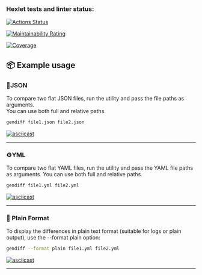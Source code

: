 ### Hexlet tests and linter status:

[![Actions Status](https://github.com/deniskolomoyets/qa-auto-engineer-javascript-project-87/actions/workflows/hexlet-check.yml/badge.svg)](https://github.com/deniskolomoyets/qa-auto-engineer-javascript-project-87/actions)

[![Maintainability Rating](https://sonarcloud.io/api/project_badges/measure?project=deniskolomoyets_qa-auto-engineer-javascript-project-87&metric=sqale_rating)](https://sonarcloud.io/summary/new_code?id=deniskolomoyets_qa-auto-engineer-javascript-project-87)

[![Coverage](https://sonarcloud.io/api/project_badges/measure?project=deniskolomoyets_qa-auto-engineer-javascript-project-87&metric=coverage)](https://sonarcloud.io/summary/new_code?id=deniskolomoyets_qa-auto-engineer-javascript-project-87)

## 📦 Example usage

### 📄JSON

To compare two flat JSON files, run the utility and pass the file paths as arguments.  
You can use both full and relative paths.

```bash
gendiff file1.json file2.json
```

[![asciicast](https://asciinema.org/a/lARuZRxPDGsR8M2v5IH7zcXpA.svg)](https://asciinema.org/a/lARuZRxPDGsR8M2v5IH7zcXpA)

---

### ⚙️YML

To compare two flat YAML files, run the utility and pass the YAML file paths as arguments.
You can use both full and relative paths.

```bash
gendiff file1.yml file2.yml
```

[![asciicast](https://asciinema.org/a/5n33tNYHs4uURot0EWCUZUxPq.svg)](https://asciinema.org/a/5n33tNYHs4uURot0EWCUZUxPq)

---

### 📜 Plain Format

To display the differences in plain text format (suitable for logs or plain output), use the --format plain option:

```bash
gendiff --format plain file1.yml file2.yml
```

[![asciicast](https://asciinema.org/a/uZA1VH2qLbNdGu01kzlTQGAZF.svg)](https://asciinema.org/a/uZA1VH2qLbNdGu01kzlTQGAZF)

---
